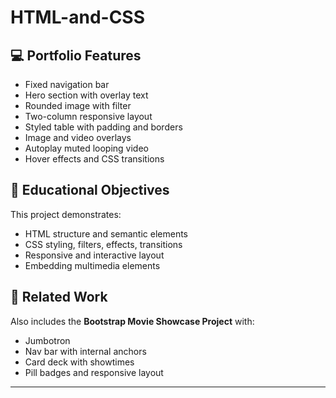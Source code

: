 # HTML-and-CSS

## 💻 Portfolio Features
- Fixed navigation bar
- Hero section with overlay text
- Rounded image with filter
- Two-column responsive layout
- Styled table with padding and borders
- Image and video overlays
- Autoplay muted looping video
- Hover effects and CSS transitions

## 🎯 Educational Objectives
This project demonstrates:
- HTML structure and semantic elements
- CSS styling, filters, effects, transitions
- Responsive and interactive layout
- Embedding multimedia elements

## 🧩 Related Work
Also includes the **Bootstrap Movie Showcase Project** with:
- Jumbotron
- Nav bar with internal anchors
- Card deck with showtimes
- Pill badges and responsive layout

---

